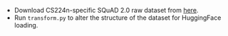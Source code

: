 * Download CS224n-specific SQuAD 2.0 raw dataset from [here](https://github.com/chrischute/squad/tree/master/data).
* Run `transform.py` to alter the structure of the dataset for HuggingFace loading.